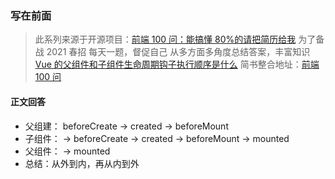 <!--
 * @Author: wuhaoyuan
 * @Date: 2022-07-06 09:22:29
 * @LastEditTime: 2022-07-06 09:53:28
 * @LastEditors: wuhaoyuan
 * @Description: 
 * @FilePath: /blog/前端100问/【前端100问】Q78：Vue-的父组件和子组件生命周期钩子执行顺序是什么.md
-->
### 写在前面

> 此系列来源于开源项目：[前端 100 问：能搞懂 80%的请把简历给我](https://github.com/yygmind/blog/issues/43)
> 为了备战 2021 春招
> 每天一题，督促自己
> 从多方面多角度总结答案，丰富知识
> [Vue 的父组件和子组件生命周期钩子执行顺序是什么](https://github.com/Advanced-Frontend/Daily-Interview-Question/issues/128)
> 简书整合地址：[前端 100 问](https://www.jianshu.com/c/70e2e00df1b0)

#### 正文回答

- 父组建： beforeCreate -> created -> beforeMount
- 子组件： -> beforeCreate -> created -> beforeMount -> mounted
- 父组件： -> mounted
- 总结：从外到内，再从内到外
